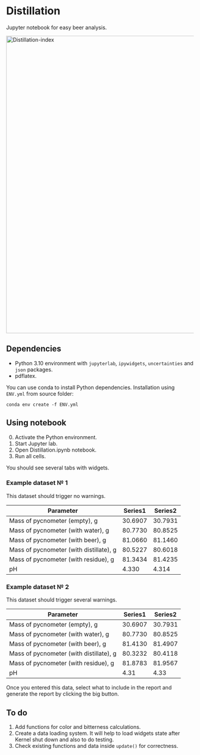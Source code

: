 # Distillation
Jupyter notebook for easy beer analysis.

<img width="800" alt="Distillation-index" src="https://user-images.githubusercontent.com/69721131/205592542-f70a4f35-ddee-4cf1-8eb8-dcdddbc64678.png">

## Dependencies
* Python 3.10 environment with `jupyterlab`, `ipywidgets`, `uncertainties` and `json` packages.
* pdflatex.


You can use conda to install Python dependencies. Installation using `ENV.yml` from source folder:

```shell
conda env create -f ENV.yml
```
## Using notebook
0) Activate the Python environment.
1) Start Jupyter lab.
2) Open Distillation.ipynb notebook.
3) Run all cells.

You should see several tabs with widgets. 

### Example dataset № 1
This dataset should trigger no warnings.

| Parameter                               | Series1 | Series2 |
|-----------------------------------------|---------|---------|
| Mass of pycnometer (empty), g           | 30.6907 | 30.7931 |
| Mass of pycnometer (with water), g      | 80.7730 | 80.8525 |
| Mass of pycnometer (with beer), g       | 81.0660 | 81.1460 |
| Mass of pycnometer (with distillate), g | 80.5227 | 80.6018 |
| Mass of pycnometer (with residue), g    | 81.3434 | 81.4235 |
| pH                                      | 4.330   | 4.314   |


### Example dataset № 2
This dataset should trigger several warnings.

| Parameter                               | Series1 | Series2 |
|-----------------------------------------|---------|---------|
| Mass of pycnometer (empty), g           | 30.6907 | 30.7931 |
| Mass of pycnometer (with water), g      | 80.7730 | 80.8525 |
| Mass of pycnometer (with beer), g       | 81.4130 | 81.4907 |
| Mass of pycnometer (with distillate), g | 80.3232 | 80.4118 |
| Mass of pycnometer (with residue), g    | 81.8783 | 81.9567 |
| pH                                      | 4.31    | 4.33    |

Once you entered this data, select what to include in the report and generate the report by clicking the big button.

## To do
1) Add functions for color and bitterness calculations.
2) Create a data loading system. It will help to load widgets state after Kernel shut down and also to do testing.
3) Check existing functions and data inside `update()` for correctness.
